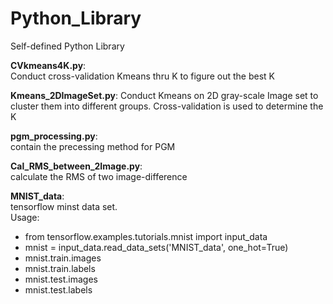 # Python_Library
Self-defined Python Library

**CVkmeans4K.py**:  
Conduct cross-validation Kmeans thru K to figure out the best K  

**Kmeans_2DImageSet.py**:
Conduct Kmeans on 2D gray-scale Image set to cluster them into different groups. Cross-validation is used to determine the K  

**pgm_processing.py**:  
contain the precessing method for PGM  

**Cal_RMS_between_2Image.py**:  
calculate the RMS of two image-difference  

**MNIST_data**:  
tensorflow minst data set.  
Usage: 
- from tensorflow.examples.tutorials.mnist import input_data  
- mnist = input_data.read_data_sets('MNIST_data', one_hot=True)  
- mnist.train.images  
- mnist.train.labels  
- mnist.test.images  
- mnist.test.labels  
